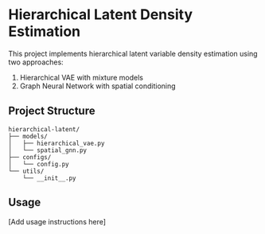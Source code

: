 # Hierarchical Latent Density Estimation

This project implements hierarchical latent variable density estimation using two approaches:
1. Hierarchical VAE with mixture models
2. Graph Neural Network with spatial conditioning

## Project Structure
```
hierarchical-latent/
├── models/
│   ├── hierarchical_vae.py
│   └── spatial_gnn.py
├── configs/
│   └── config.py
└── utils/
    └── __init__.py
```

## Usage
[Add usage instructions here]
